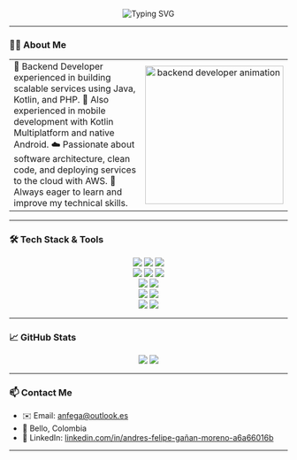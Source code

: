 <p align="center">
  <img src="https://readme-typing-svg.herokuapp.com?font=Fira+Code&size=28&pause=1000&center=true&vCenter=true&width=700&lines=Hi+%F0%9F%91%8B%2C+I'm+Andr%C3%A9s+Felipe+Gañán;Backend+%26+Mobile+Developer." alt="Typing SVG" />
</p>

---

### 🧑‍💻 About Me

<table>
  <tr>
    <td>
🎯 Backend Developer experienced in building scalable services using Java, Kotlin, and PHP.
📱 Also experienced in mobile development with Kotlin Multiplatform and native Android.
☁️ Passionate about software architecture, clean code, and deploying services to the cloud with AWS.
🚀 Always eager to learn and improve my technical skills.
  </td>
  <td align="center">
    <img src="https://cdn.dribbble.com/users/1162077/screenshots/3848914/programmer.gif" width="250" alt="backend developer animation"/>
  </td>
  </tr>
</table>

---

### 🛠️ Tech Stack & Tools

<p align="center">
  <img src="https://img.shields.io/badge/Java-007396?style=for-the-badge&logo=java&logoColor=white"/>
  <img src="https://img.shields.io/badge/Kotlin-0095D5?style=for-the-badge&logo=kotlin&logoColor=white"/>
  <img src="https://img.shields.io/badge/PHP-777BB4?style=for-the-badge&logo=php&logoColor=white"/>
  <br />
  <img src="https://img.shields.io/badge/Spring_Boot-6DB33F?style=for-the-badge&logo=springboot&logoColor=white"/>
  <img src="https://img.shields.io/badge/Laravel-FF2D20?style=for-the-badge&logo=laravel&logoColor=white"/>
  <img src="https://img.shields.io/badge/Ktor-0095D5?style=for-the-badge&logo=kotlin&logoColor=white"/>
  <br />
  <img src="https://img.shields.io/badge/PostgreSQL-336791?style=for-the-badge&logo=postgresql&logoColor=white"/>
  <img src="https://img.shields.io/badge/SQL_Server-CC2927?style=for-the-badge&logo=microsoft-sql-server&logoColor=white"/>
  <br />
  <img src="https://img.shields.io/badge/Docker-2496ED?style=for-the-badge&logo=docker&logoColor=white"/>
  <img src="https://img.shields.io/badge/AWS-FF9900?style=for-the-badge&logo=amazonaws&logoColor=white"/>
  <br />
  <img src="https://img.shields.io/badge/DDD-%23007ACC?style=for-the-badge"/>
  <img src="https://img.shields.io/badge/Hexagonal_Architecture-%23007ACC?style=for-the-badge"/>
</p>

---

### 📈 GitHub Stats

<p align="center">
  <img src="https://github-readme-stats.vercel.app/api?username=anfega154&show_icons=true&theme=tokyonight" />
  <img src="https://github-readme-stats.vercel.app/api/top-langs/?username=anfega154&layout=compact&theme=tokyonight" />
</p>

---

### 📫 Contact Me

- ✉️ Email: [anfega@outlook.es](mailto:anfega@outlook.es)  
- 📍 Bello, Colombia  
- 💼 LinkedIn: [linkedin.com/in/andres-felipe-gañan-moreno-a6a66016b](https://www.linkedin.com/in/andres-felipe-ga%C3%B1an-moreno-a6a66016b/)

---
